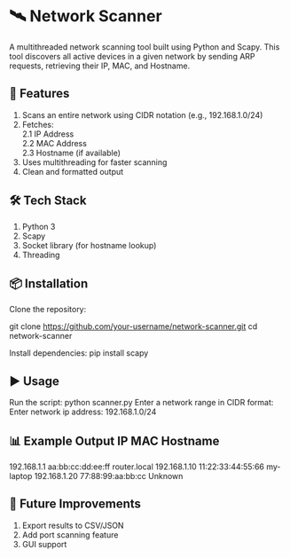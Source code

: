 # 🛰️ Network Scanner

A multithreaded network scanning tool built using Python and Scapy.
This tool discovers all active devices in a given network by sending ARP requests, retrieving their IP, MAC, and Hostname.


## 🚀 Features
1. Scans an entire network using CIDR notation (e.g., 192.168.1.0/24)
2. Fetches:\
   2.1 IP Address\
   2.2 MAC Address\
   2.3 Hostname (if available)
3. Uses multithreading for faster scanning 
4. Clean and formatted output

## 🛠️ Tech Stack

1. Python 3
2. Scapy
3. Socket library (for hostname lookup)
4. Threading

## 📦 Installation

Clone the repository:

git clone https://github.com/your-username/network-scanner.git
cd network-scanner


Install dependencies:
pip install scapy

## ▶️ Usage

Run the script:
python scanner.py
Enter a network range in CIDR format:
Enter network ip address: 192.168.1.0/24

📊 Example Output
IP                   MAC                  Hostname
--------------------------------------------------------------------------------
192.168.1.1          aa:bb:cc:dd:ee:ff    router.local
192.168.1.10         11:22:33:44:55:66    my-laptop
192.168.1.20         77:88:99:aa:bb:cc    Unknown

## 🔮 Future Improvements
1. Export results to CSV/JSON
2. Add port scanning feature
3. GUI support


